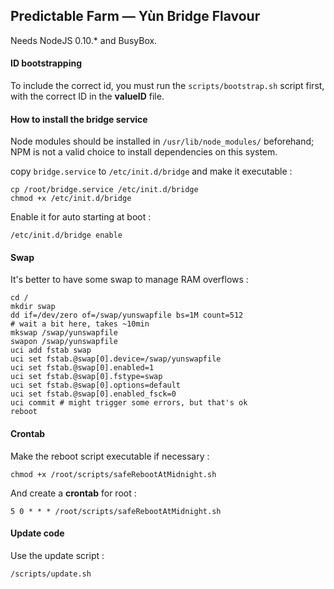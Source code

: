 Predictable Farm — Yùn Bridge Flavour
---

Needs NodeJS 0.10.* and BusyBox.

#### ID bootstrapping

To include the correct id, you must run the `scripts/bootstrap.sh` script first, with the correct ID in the **valueID** file.

#### How to install the bridge service

Node modules should be installed in `/usr/lib/node_modules/` beforehand; NPM is not a valid choice to install dependencies on this system.

copy `bridge.service` to `/etc/init.d/bridge` and make it executable :

    cp /root/bridge.service /etc/init.d/bridge
    chmod +x /etc/init.d/bridge

Enable it for auto starting at boot :

    /etc/init.d/bridge enable

#### Swap

It's better to have some swap to manage RAM overflows :

    cd /
    mkdir swap
    dd if=/dev/zero of=/swap/yunswapfile bs=1M count=512
    # wait a bit here, takes ~10min
    mkswap /swap/yunswapfile
    swapon /swap/yunswapfile
    uci add fstab swap
    uci set fstab.@swap[0].device=/swap/yunswapfile
    uci set fstab.@swap[0].enabled=1
    uci set fstab.@swap[0].fstype=swap
    uci set fstab.@swap[0].options=default
    uci set fstab.@swap[0].enabled_fsck=0
    uci commit # might trigger some errors, but that's ok
    reboot

#### Crontab

Make the reboot script executable if necessary :

    chmod +x /root/scripts/safeRebootAtMidnight.sh

And create a **crontab** for root :

    5 0 * * * /root/scripts/safeRebootAtMidnight.sh

#### Update code

Use the update script :

    /scripts/update.sh

